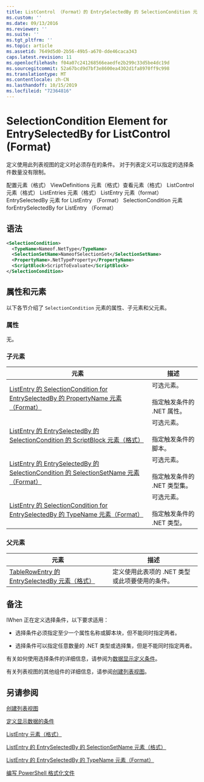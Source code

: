 ```yaml
---
title: ListControl （Format）的 EntrySelectedBy 的 SelectionCondition 元素 |Microsoft Docs
ms.custom: ''
ms.date: 09/13/2016
ms.reviewer: ''
ms.suite: ''
ms.tgt_pltfrm: ''
ms.topic: article
ms.assetid: 7649d5d0-2b56-49b5-a670-dde46caca343
caps.latest.revision: 11
ms.openlocfilehash: f04a07c241268566eaedfe2b299c33d5be4dc19d
ms.sourcegitcommit: 52a67bcd9d7bf3e8600ea4302d1fa8970ff9c998
ms.translationtype: MT
ms.contentlocale: zh-CN
ms.lasthandoff: 10/15/2019
ms.locfileid: "72364816"
---
```

# <a name="selectioncondition-element-for-entryselectedby-for-listcontrol-format"></a>SelectionCondition Element for EntrySelectedBy for ListControl (Format)

定义使用此列表视图的定义时必须存在的条件。 对于列表定义可以指定的选择条件数量没有限制。

配置元素（格式） ViewDefinitions 元素（格式）查看元素（格式） ListControl 元素（格式） ListEntries 元素（格式） ListEntry 元素（format） EntrySelectedBy 元素 for ListEntry （Format） SelectionCondition 元素 forEntrySelectedBy for ListEntry （Format）

## <a name="syntax"></a>语法

```xml
<SelectionCondition>
  <TypeName>Nameof.NetType</TypeName>
  <SelectionSetName>NameofSelectionSet</SelectionSetName>
  <PropertyName>.NetTypeProperty</PropertyName>
  <ScriptBlock>ScriptToEvaluate</ScriptBlock>
</SelectionCondition>
```

## <a name="attributes-and-elements"></a>属性和元素

以下各节介绍了 `SelectionCondition` 元素的属性、子元素和父元素。

### <a name="attributes"></a>属性

无。

### <a name="child-elements"></a>子元素

|元素|描述|
|-------------|-----------------|
|[ListEntry 的 SelectionCondition for EntrySelectedBy 的 PropertyName 元素（Format）](./propertyname-element-for-selectioncondition-for-entryselectedby-for-listcontrol-format.md)|可选元素。<br /><br /> 指定触发条件的 .NET 属性。|
|[ListEntry 的 EntrySelectedBy 的 SelectionCondition 的 ScriptBlock 元素（格式）](./scriptblock-element-for-selectioncondition-for-entryselectedby-for-listcontrol-format.md)|可选元素。<br /><br /> 指定触发条件的脚本。|
|[ListEntry 的 EntrySelectedBy 的 SelectionCondition 的 SelectionSetName 元素（Format）](./selectionsetname-element-for-selectioncondition-for-entryselectedby-for-listentry-format.md)|可选元素。<br /><br /> 指定触发条件的 .NET 类型集。|
|[ListEntry 的 SelectionCondition for EntrySelectedBy 的 TypeName 元素（Format）](./typename-element-for-selectioncondition-for-entryselectedby-for-listcontrol-format.md)|可选元素。<br /><br /> 指定触发条件的 .NET 类型。|

### <a name="parent-elements"></a>父元素

|元素|描述|
|-------------|-----------------|
|[TableRowEntry 的 EntrySelectedBy 元素（格式）](./entryselectedby-element-for-tablerowentry-for-tablecontrol-format.md)|定义使用此表项的 .NET 类型或此项要使用的条件。|

## <a name="remarks"></a>备注

lWhen 正在定义选择条件，以下要求适用：

- 选择条件必须指定至少一个属性名称或脚本块，但不能同时指定两者。

- 选择条件可以指定任意数量的 .NET 类型或选择集，但是不能同时指定两者。

有关如何使用选择条件的详细信息，请参阅为[数据显示定义条件](./defining-conditions-for-displaying-data.md)。

有关列表视图的其他组件的详细信息，请参阅[创建列表视图](./creating-a-list-view.md)。

## <a name="see-also"></a>另请参阅

[创建列表视图](./creating-a-list-view.md)

[定义显示数据的条件](./defining-conditions-for-displaying-data.md)

[ListEntry 元素（格式）](./listentry-element-for-listcontrol-format.md)

[ListEntry 的 EntrySelectedBy 的 SelectionSetName 元素（格式）](./selectionsetname-element-for-entryselectedby-for-listcontrol-format.md)

[ListEntry 的 EntrySelectedBy 的 TypeName 元素（Format）](/powershell/developer/format/typename-element-for-entryselectedby-for-listcontrol-format)

[编写 PowerShell 格式化文件](./writing-a-powershell-formatting-file.md)
